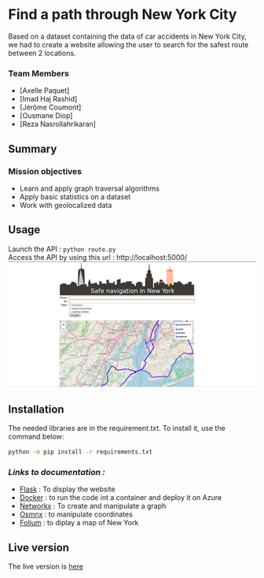 # Find a path through New York City
Based on a dataset containing the data of car accidents in New York City, we had to create a website allowing the user to search for the safest route between 2 locations.

### Team Members
- [Axelle Paquet]
- [Imad Haj Rashid]
- [Jérôme Coumont]
- [Ousmane Diop]
- [Reza Nasrollahrikaran]

## Summary
### Mission objectives
- Learn and apply graph traversal algorithms
- Apply basic statistics on a dataset
- Work with geolocalized data

## Usage
Launch the API : `python route.py`  
Access the API by using this url : http://localhost:5000/  
![screenshot](images/Capture_decran_2021-01-13_22-51-17.png)
## Installation
The needed libraries are in the requirement.txt. To install it, use the command below:  
  
``` Bash
python -m pip install -r requirements.txt
```  
### *Links to documentation :*
- [Flask](https://flask.palletsprojects.com/en/1.1.x/) : To display the website
- [Docker](https://docs.docker.com/) : to run the code int a container and deploy it on Azure
- [Networkx](https://networkx.org/documentation/stable/) : To create and manipulate a graph
- [Osmnx](https://osmnx.readthedocs.io/en/stable/osmnx.html) : to manipulate coordinates
- [Folium](https://python-visualization.github.io/folium/) : to diplay a map of New York
## Live version
The live version is [here](https://nyc-navigation.azurewebsites.net/)
